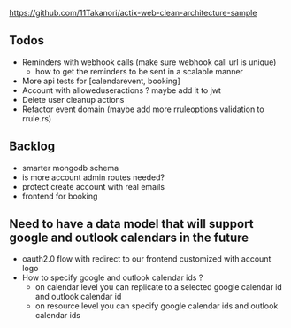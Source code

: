 https://github.com/11Takanori/actix-web-clean-architecture-sample

## Todos

- Reminders with webhook calls (make sure webhook call url is unique)
    - how to get the reminders to be sent in a scalable manner
- More api tests for [calendarevent, booking]
- Account with alloweduseractions ? maybe add it to jwt
- Delete user cleanup actions
- Refactor event domain (maybe add more rruleoptions validation to rrule.rs)

## Backlog

- smarter mongodb schema
- is more account admin routes needed?
- protect create account with real emails
- frontend for booking

## Need to have a data model that will support google and outlook calendars in the future

- oauth2.0 flow with redirect to our frontend customized with account logo
- How to specify google and outlook calendar ids ?
  - on calendar level you can replicate to a selected google calendar id and outlook calendar id
  - on resource level you can specify google calendar ids and outlook calendar ids
